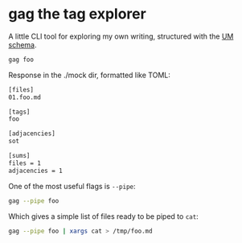 # gag the tag explorer

A little CLI tool for exploring my own writing, structured with the [UM schema](https://github.com/brtholomy/um).

```sh
gag foo
```

Response in the ./mock dir, formatted like TOML:

```sh
[files]
01.foo.md

[tags]
foo

[adjacencies]
sot

[sums]
files = 1
adjacencies = 1
```

One of the most useful flags is `--pipe`:

```sh
gag --pipe foo
```

Which gives a simple list of files ready to be piped to `cat`:

```sh
gag --pipe foo | xargs cat > /tmp/foo.md
```
